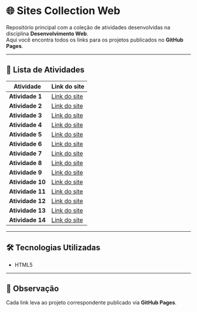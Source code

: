 # 🌐 Sites Collection Web

Repositório principal com a coleção de atividades desenvolvidas na disciplina **Desenvolvimento Web**.  
Aqui você encontra todos os links para os projetos publicados no **GitHub Pages**.  

---

## 📑 Lista de Atividades

| Atividade      | Link do site |
|----------------|--------------|
| **Atividade 1**  | [Link do site](https://satirodev.github.io/Atividade1) |
| **Atividade 2**  | [Link do site](https://satirodev.github.io/Atividade2) |
| **Atividade 3**  | [Link do site](https://satirodev.github.io/Atividade3) |
| **Atividade 4**  | [Link do site](https://satirodev.github.io/Atividade4) |
| **Atividade 5**  | [Link do site](https://satirodev.github.io/Atividade5) |
| **Atividade 6**  | [Link do site](https://satirodev.github.io/Atividade6) |
| **Atividade 7**  | [Link do site](https://satirodev.github.io/Atividade7) |
| **Atividade 8**  | [Link do site](https://satirodev.github.io/Atividade8) |
| **Atividade 9**  | [Link do site](https://satirodev.github.io/Atividade9) |
| **Atividade 10** | [Link do site](https://satirodev.github.io/Atividade10) |
| **Atividade 11** | [Link do site](https://satirodev.github.io/Atividade11) |
| **Atividade 12** | [Link do site](https://satirodev.github.io/Atividade12) |
| **Atividade 13** | [Link do site](https://satirodev.github.io/Atividade13) |
| **Atividade 14** | [Link do site](https://satirodev.github.io/Atividade14) |

---

## 🛠️ Tecnologias Utilizadas
- HTML5  


---

## 📌 Observação
Cada link leva ao projeto correspondente publicado via **GitHub Pages**.
